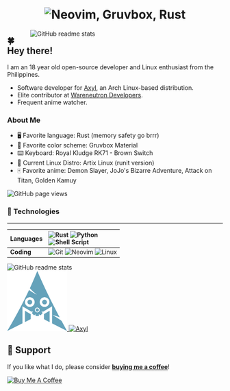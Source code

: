 <h1 align=center><img src="https://readme-typing-svg.herokuapp.com?font=jetbrains+mono&color=%23a9b665&size=22&center=true&vCenter=true&lines=Neovim%2C+Gruvbox%2C+Rust;Linux%2C+Python%2C+tmux" alt="Neovim, Gruvbox, Rust"></h1>

<img src="https://github-readme-stats.vercel.app/api?username=angelofallars&theme=onedark&show_icons=true&include_all_commits=true&hide_border=true&hide=issues&custom_title=Angelo&nbsp;Fallaria's&nbsp;Stats&title_color=a9b665&icon_color=e3a84e&text_color=dfbf8e&bg_color=282828&count_private=true" alt="GitHub readme stats" width=450px align=right>

## 🍀 Hey there!

I am an 18 year old open-source developer and Linux enthusiast from the Philippines.

* Software developer for [Axyl](https://axylos.org/), an Arch Linux-based distribution.
* Elite contributor at [Wareneutron Developers](https://wareneutron.com).
* Frequent anime watcher.

### About Me

- 🖥 Favorite language: Rust (memory safety go brrr)
- 🎨 Favorite color scheme: Gruvbox Material
- ⌨️ Keyboard: Royal Kludge RK71 - Brown Switch
- 🐧 Current Linux Distro: Artix Linux (runit version)
- 🀄 Favorite anime: Demon Slayer, JoJo's Bizarre Adventure, Attack on Titan, Golden Kamuy


<img src="https://komarev.com/ghpvc/?username=angelofallars&color=45707a&style=flat-square" alt="GitHub page views">


### 🔨 Technologies

---
Languages | ![Rust](https://img.shields.io/badge/rust-%23000000.svg?style=for-the-badge&logo=rust&logoColor=white) ![Python](https://img.shields.io/badge/python-%233776AB.svg?style=for-the-badge&logo=python&logoColor=white)<br>![Shell Script](https://img.shields.io/badge/shell_script-%23121011.svg?style=for-the-badge&logo=gnu-bash&logoColor=white)
:--- | :---
**Coding** | ![Git](https://img.shields.io/badge/git-%23F05033.svg?style=for-the-badge&logo=git&logoColor=white) ![Neovim](https://img.shields.io/badge/Vim-%2357A143.svg?style=for-the-badge&logo=neovim&logoColor=white) ![Linux](https://img.shields.io/badge/Linux-FCC624?style=for-the-badge&logo=linux&logoColor=black)

<img src="https://github-readme-stats.vercel.app/api/top-langs/?username=angelofallars&layout=compact&theme=onedark&langs_count=6&hide_border=true&hide=jupyter%20notebook,vim%20script,roff,css,scheme,scss&title_color=a9b665&icon_color=e3a84e&text_color=dfbf8e&bg_color=282828&custom_title=My&nbsp;Language&nbsp;Stats" alt="GitHub readme stats" width=405px>

<br>

<a href="https://github.com/axyl-os/axyl-iso">
  <img src="https://raw.githubusercontent.com/axyl-os/axyl-os.github.io/master/assets/img/axyl-logo.svg" alt="Axyl Logo" height=140px>
</a>
<a href="https://github.com/axyl-os/axyl-iso">
  <img src="https://github-readme-stats.vercel.app/api/pin/?username=axyl-os&repo=axyl-iso" alt="Axyl" height=140px>
</a>

## 🎁 Support

If you like what I do, please consider **[buying me a coffee](https://www.buymeacoffee.com/angelofallaria)**!

<a href="https://www.buymeacoffee.com/angelofallaria" target="_blank"><img src="https://cdn.buymeacoffee.com/buttons/default-orange.png" alt="Buy Me A Coffee" height="28" width="119"></a>

